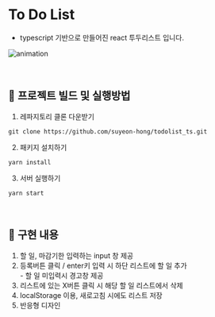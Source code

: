 # To Do List
- typescript 기반으로 만들어진 react 투두리스트 입니다.

![animation](https://user-images.githubusercontent.com/78653426/155870922-e20ae37b-07dc-40d3-b702-09fbc7b815fb.gif)

<br>

## 🚩 프로젝트 빌드 및 실행방법

1. 레파지토리 클론 다운받기

```
git clone https://github.com/suyeon-hong/todolist_ts.git
```

2. 패키지 설치하기

```
yarn install
```

3. 서버 실행하기

```
yarn start
```

<br>

## 👀 구현 내용

1. 할 일, 마감기한 입력하는 input 창 제공
3. 등록버튼 클릭 / enter키 입력 시 하단 리스트에 할 일 추가<br> - 할 일 미입력시 경고창 제공
4. 리스트에 있는 X버튼 클릭 시 해당 할 일 리스트에서 삭제
5. localStorage 이용, 새로고침 시에도 리스트 저장
6. 반응형 디자인
